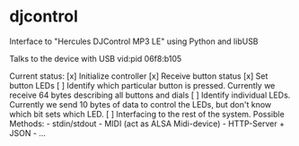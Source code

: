 djcontrol
=========

Interface to "Hercules DJControl MP3 LE" using Python and libUSB

Talks to the device with USB vid:pid 06f8:b105

Current status:
    [x] Initialize controller
    [x] Receive button status
    [x] Set button LEDs
    [ ] Identify which particular button is pressed.
      Currently we receive 64 bytes describing all buttons and dials
    [ ] Identify individual LEDs.
      Currently we send 10 bytes of data to control the LEDs,
      but don't know which bit sets which LED.
    [ ] Interfacing to the rest of the system.
      Possible Methods:
        - stdin/stdout
        - MIDI (act as ALSA Midi-device)
        - HTTP-Server + JSON
        - ...


